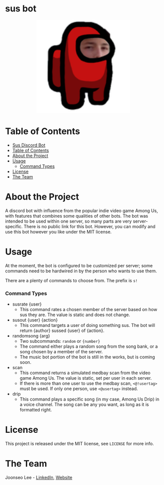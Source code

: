 # sus bot

<p align="center">
<img src="img/susbot.png" alt="susbot logo" height=300>
</p>

# Table of Contents
- [Sus Discord Bot](#sus-discord-bhot)
- [Table of Contents](#table-of-contents)
- [About the Project](#about-the-project)
- [Usage](#usage)
  - [Command Types](#command-types)
- [License](#license)
- [The Team](#the-team)
# About the Project
A discord bot with influence from the popular indie video game Among Us, with features 
that combines some qualities of other bots. The bot was intended to be used within one server, 
so many parts are very server-specific. There is no public link for this bot. However, you can modify and 
use this bot however you like under the MIT license.
# Usage
At the moment, the bot is configured to be customized per server; some commands need to be 
hardwired in by the person who wants to use them.

There are a plenty of commands to choose from. The prefix is `s!`
### Command Types
- susrate {user}
  - This command rates a chosen member of the server based on how sus they are. The value is static and does not change.
- susout {user} {action}
  - This command targets a user of doing something sus. The bot will return {author} sussed {user} of {action}.
- randomsong {arg}
  - Two subcommands: `random` or `{number}`
  - The command either plays a random song from the song bank, or a song chosen by a member of the server.
  - The music bot portion of the bot is still in the works, but is coming soon.
- scan
  - This command returns a simulated medbay scan from the video game Among Us. The value is static, set per user in each server.
  - If there is more than one user to use the medbay scan, `<@!usertag>` must be used. If only one person, use `<@usertag>` instead.
- drip
  - This command plays a specific song (in my case, Among Us Drip) in a voice channel. The song can be any you want, as long as it is formatted right.

# License
This project is released under the MIT license, see `LICENSE` for more info.
# The Team
Joonseo Lee - [LinkedIn](https://www.linkedin.com/joonsauce), [Website](http://joonsauce.me)
